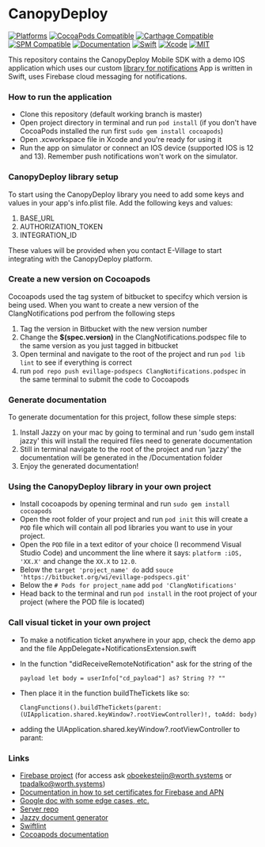 # CanopyDeploy #

[![Platforms](https://img.shields.io/badge/platforms-ios%20%7C%20macos%20%7C%20tvos%20%7C%20watchos-lightgrey.svg)](https://img.shields.io/badge/platforms-ios%20%7C%20macos%20%7C%20tvos%20%7C%20watchos-lightgrey.svg)
[![CocoaPods Compatible](https://img.shields.io/badge/pod-v0.0.5-blue)](https://img.shields.io/badge/pod-v0.0.4-blue)
[![Carthage Compatible](https://img.shields.io/badge/Carthage-not%20compatible-red.svg)](https://img.shields.io/badge/Carthage-not%20compatible-red.svg)
[![SPM Compatible](https://img.shields.io/badge/SPM-not%20compatible-red.svg)](https://img.shields.io/badge/SPM-not%20compatible-red.svg)
[![Documentation](https://img.shields.io/badge/documentation-68%25-brightgreen.svg)](https://img.shields.io/badge/documentation-68%25-brightgreen.svg)
[![Swift](https://img.shields.io/badge/Swift-5.0-orange.svg)](https://swift.org)
[![Xcode](https://img.shields.io/badge/Xcode-11.2-blue.svg)](https://developer.apple.com/xcode)
[![MIT](https://img.shields.io/badge/License-MIT-red.svg)](https://opensource.org/licenses/MIT)

This repository contains the CanopyDeploy Mobile SDK with a demo IOS application which uses our custom [library for notifications]()
App is written in Swift, uses Firebase cloud messaging for notifications.

### How to run the application ###

* Clone this repository (default working branch is master)
* Open project directory in terminal and run `pod install` (if you don't have CocoaPods installed the run first `sudo gem install cocoapods`)
* Open .xcworkspace file in Xcode and you're ready for using it
* Run the app on simulator or connect an IOS device (supported IOS is 12 and 13). Remember push notifications won't work on the simulator.

### CanopyDeploy library setup ###
To start using the CanopyDeploy library you need to add some keys and values in your app's info.plist file. Add the following keys and values:

1. BASE_URL
2. AUTHORIZATION_TOKEN
3. INTEGRATION_ID

These values will be provided when you contact E-Village to start integrating with the CanopyDeploy platform.

### Create a new version on Cocoapods
Cocoapods used the tag system of bitbucket to specifcy which version is being used. When you want to create a new version of the ClangNotifications pod
perfrom the following steps

1. Tag the version in Bitbucket with the new version number
2. Change the **$(spec.version)** in the ClangNotifications.podspec file to the same version as you just tagged in bitbucket
3. Open terminal and navigate to the root of the project and run `pod lib lint` to see if everything is correct
4. run `pod repo push evillage-podspecs ClangNotifications.podspec` in the same terminal to submit the code to Cocoapods

### Generate documentation
To generate documentation for this project, follow these simple steps:

1. Install Jazzy on your mac by going to terminal and run 'sudo gem install jazzy' this will install the required files need to generate documentation
2. Still in terminal navigate to the root of the project and run 'jazzy' the documentation will be generated in the /Documentation folder
3. Enjoy the generated documentation!

### Using the CanopyDeploy library in your own project

* Install cocoapods by opening terminal and run `sudo gem install cocoapods`
* Open the root folder of your project and run `pod init` this will create a `POD` file which will contain all pod libraries you want to use in your project.
* Open the `POD` file in a text editor of your choice (I recommend Visual Studio Code) and uncomment the line where it says: `platform :iOS, 'XX.X'` and change the `XX.X` to `12.0`.
* Below the `target 'project_name' do` add `souce 'https://bitbucket.org/wi/evillage-podspecs.git'`
* Below the `# Pods for project_name` add `pod 'ClangNotifications'`
* Head back to the terminal and run `pod install` in the root project of your project (where the POD file is located)

### Call visual ticket in your own project

* To make a notification ticket anywhere in your app, check the demo app and the file AppDelegate+NotificationsExtension.swift
* In the function "didReceiveRemoteNotification" ask for the string of the  

      payload let body = userInfo["cd_payload"] as? String ?? ""
     
* Then place it in the function buildTheTickets like so:

      ClangFunctions().buildTheTickets(parent: (UIApplication.shared.keyWindow?.rootViewController)!, toAdd: body) 

* adding the UIApplication.shared.keyWindow?.rootViewController to parant: 

### Links ###

* [Firebase project](https://console.firebase.google.com/project/test-a04ac/overview) (for access ask oboekesteijn@worth.systems or tpadalko@worth.systems)
* [Documentation in how to set certificates for Firebase and APN](https://docs.google.com/document/d/1RvWcAS-WYmlcAzUUiRgGu_iBPyzmXzr1Aez9DQdIL30/edit?usp=sharing)
* [Google doc with some edge cases, etc.](https://docs.google.com/document/d/1Nw7Ik1VY8Sz2PPtj86yaTUyZ9qnO__xaDHcRuk6Xsbk/edit?usp=sharing)
* [Server repo](https://bitbucket.org/wi/evillage-token-server/src)
* [Jazzy document generator](https://github.com/realm/jazzy)
* [Swiftlint](https://github.com/realm/SwiftLint)
* [Cocoapods documentation](https://guides.cocoapods.org/)

